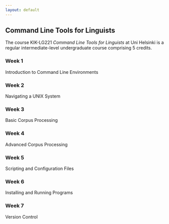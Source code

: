 ```yaml
---
layout: default
---
```


## Command Line Tools for Linguists

The course KIK-LG221 _Command Line Tools for Linguists_ at Uni Helsinki is a regular intermediate-level undergraduate course comprising 5 credits.

### Week 1

Introduction to Command Line Environments

### Week 2

Navigating a UNIX System

### Week 3

Basic Corpus Processing

### Week 4

Advanced Corpus Processing

### Week 5

Scripting and Configuration Files

### Week 6

Installing and Running Programs

### Week 7

Version Control
